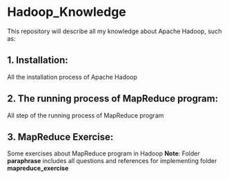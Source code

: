 # Hadoop_Knowledge
This repository will describe all my knowledge about Apache Hadoop, such as: 

## 1. Installation:
All the installation process of Apache Hadoop

## 2. The running process of MapReduce program: 
All step of the running process of MapReduce program

## 3. MapReduce Exercise: 
Some exercises about MapReduce program in Hadoop
**Note**: Folder **paraphrase** includes all questions and references for implementing folder **mapreduce_exercise** 



